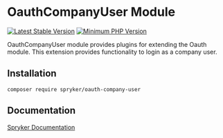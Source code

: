 # OauthCompanyUser Module
[![Latest Stable Version](https://poser.pugx.org/spryker/oauth-company-user/v/stable.svg)](https://packagist.org/packages/spryker/oauth-company-user)
[![Minimum PHP Version](https://img.shields.io/badge/php-%3E%3D%208.0-8892BF.svg)](https://php.net/)

OauthCompanyUser module provides plugins for extending the Oauth module. This extension provides functionality to login as a company user.

## Installation

```
composer require spryker/oauth-company-user
```

## Documentation

[Spryker Documentation](https://docs.spryker.com)
